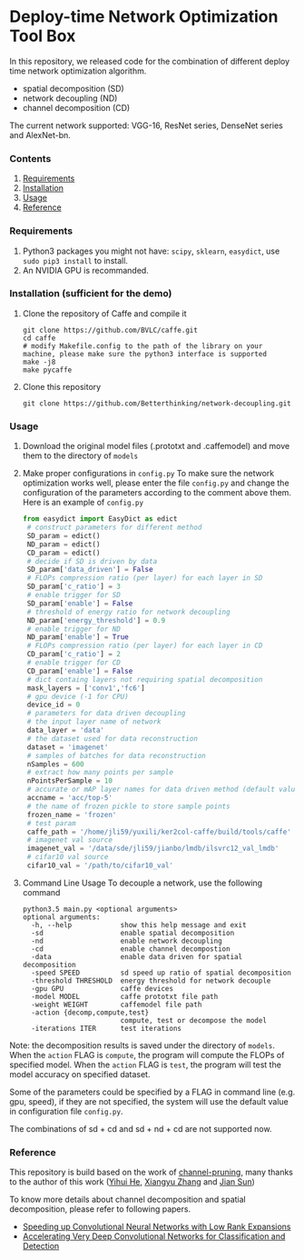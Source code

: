 # Deploy-time Network Optimization Tool Box

In this repository, we released code for the combination of different deploy time network optimization algorithm.
- spatial decomposition (SD)
- network decoupling (ND)
- channel decomposition (CD)

The current network supported: VGG-16, ResNet series, DenseNet series and AlexNet-bn.
    
### Contents
1. [Requirements](#requirements)
2. [Installation](#installation-sufficient-for-the-demo)
3. [Usage](#channel-pruning)  
4. [Reference](#reference)

### Requirements
1. Python3 packages you might not have: `scipy`, `sklearn`, `easydict`, use `sudo pip3 install` to install.
2. An NVIDIA GPU is recommanded.

### Installation (sufficient for the demo)
1. Clone the repository of Caffe and compile it
    ```Shell
    git clone https://github.com/BVLC/caffe.git
    cd caffe
    # modify Makefile.config to the path of the library on your machine, please make sure the python3 interface is supported
    make -j8
    make pycaffe
    ```
2. Clone this repository 
    ```Shell
    git clone https://github.com/Betterthinking/network-decoupling.git
    ```
    
### Usage  
1. Download the original model files (.prototxt and .caffemodel) and move them to the directory of `models`

2. Make proper configurations in `config.py`
   To make sure the network optimization works well, please enter the file `config.py` and change the configuration of the parameters according to the comment above them. Here is an example of `config.py`
   ```Python
   from easydict import EasyDict as edict
    # construct parameters for different method
    SD_param = edict()
    ND_param = edict()
    CD_param = edict()
    # decide if SD is driven by data
    SD_param['data_driven'] = False
    # FLOPs compression ratio (per layer) for each layer in SD
    SD_param['c_ratio'] = 3
    # enable trigger for SD
    SD_param['enable'] = False
    # threshold of energy ratio for network decoupling
    ND_param['energy_threshold'] = 0.9
    # enable trigger for ND
    ND_param['enable'] = True
    # FLOPs compression ratio (per layer) for each layer in CD
    CD_param['c_ratio'] = 2
    # enable trigger for CD
    CD_param['enable'] = False 
    # dict containg layers not requiring spatial decomposition
    mask_layers = ['conv1','fc6']
    # gpu device (-1 for CPU)
    device_id = 0
    # parameters for data driven decoupling
    # the input layer name of network
    data_layer = 'data'
    # the dataset used for data reconstruction
    dataset = 'imagenet'
    # samples of batches for data reconstruction
    nSamples = 600
    # extract how many points per sample
    nPointsPerSample = 10
    # accurate or mAP layer names for data driven method (default value is accuracy@5 in vgg-16)
    accname = 'acc/top-5'
    # the name of frozen pickle to store sample points
    frozen_name = 'frozen'
    # test param
    caffe_path = '/home/jli59/yuxili/ker2col-caffe/build/tools/caffe'
    # imagenet val source
    imagenet_val = '/data/sde/jli59/jianbo/lmdb/ilsvrc12_val_lmdb'
    # cifar10 val source
    cifar10_val = '/path/to/cifar10_val'
   ```

3. Command Line Usage
To decouple a network, use the following command
    ```Shell
    python3.5 main.py <optional arguments>
    optional arguments:
      -h, --help            show this help message and exit
      -sd                   enable spatial decomposition
      -nd                   enable network decoupling
      -cd                   enable channel decompostion
      -data                 enable data driven for spatial decomposition
      -speed SPEED          sd speed up ratio of spatial decomposition
      -threshold THRESHOLD  energy threshold for network decouple
      -gpu GPU              caffe devices
      -model MODEL          caffe prototxt file path
      -weight WEIGHT        caffemodel file path
      -action {decomp,compute,test}
                            compute, test or decompose the model
      -iterations ITER      test iterations
    ```

Note: the decomposition results is saved under the directory of `models`. When the `action` FLAG is `compute`, the program will compute the FLOPs of specified model. When the `action` FLAG is `test`, the program will test the model accuracy on specified dataset.

Some of the parameters could be specified by a FLAG in command line (e.g. gpu, speed), if they are not specified, the system will use the default value in configuration file `config.py`.

The combinations of sd + cd and sd + nd + cd are not supported now.

### Reference
This repository is build based on the work of [channel-pruning](https://github.com/yihui-he/channel-pruning.git), many thanks to the author of this work ([Yihui He](http://yihui-he.github.io/), [Xiangyu Zhang](https://scholar.google.com/citations?user=yuB-cfoAAAAJ&hl=en&oi=ao) and [Jian Sun](http://jiansun.org/))

To know more details about channel decomposition and spatial decomposition, please refer to following papers.
- [Speeding up Convolutional Neural Networks with Low Rank Expansions](https://arxiv.org/abs/1405.3866)
- [Accelerating Very Deep Convolutional Networks for Classification and Detection](https://arxiv.org/abs/1505.06798)

